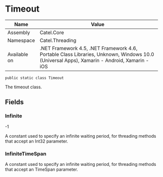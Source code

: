 

# Timeout

Name|Value
---|---
Assembly|Catel.Core
Namespace|Catel.Threading
Available on|.NET Framework 4.5, .NET Framework 4.6, Portable Class Libraries, Unknown, Windows 10.0 (Universal Apps), Xamarin - Android, Xamarin - iOS

```
public static class Timeout
```

The timeout class.



## Fields

### Infinite
-1

A constant used to specify an infinite waiting period, for threading methods that accept an Int32 parameter.



### InfiniteTimeSpan

A constant used to specify an infinite waiting period, for threading methods that accept an TimeSpan parameter.



